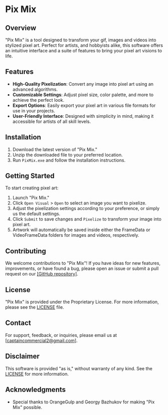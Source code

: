 # Pix Mix

## Overview
"Pix Mix" is a tool designed to transform your gif, images and videos into stylized pixel art. Perfect for artists, and hobbyists alike, this software offers an intuitive interface and a suite of features to bring your pixel art visions to life.

## Features
- **High-Quality Pixelization**: Convert any image into pixel art using an advanced algorithms.
- **Customizable Settings**: Adjust pixel size, color palette, and more to achieve the perfect look.
- **Export Options**: Easily export your pixel art in various file formats for use in your projects.
- **User-Friendly Interface**: Designed with simplicity in mind, making it accessible for artists of all skill levels.

## Installation
1. Download the latest version of "Pix Mix."
2. Unzip the downloaded file to your preferred location.
3. Run `PixMix.exe` and follow the installation instructions.

## Getting Started
To start creating pixel art:
1. Launch "Pix Mix."
2. Click `Open Visual` > `Open` to select an image you want to pixelize.
3. Adjust the pixelization settings according to your preference, or simply us the default settings.
4. Click `Submit` to save changes and `Pixelize` to transform your image into pixel art.
5. Artwork will automatically be saved inside either the FrameData or VideoFrameData folders for images and videos, respectively.

## Contributing
We welcome contributions to "Pix Mix"! If you have ideas for new features, improvements, or have found a bug, please open an issue or submit a pull request on our [\[GitHub repository\]](https://github.com/WaterTheBoy/Pix-Mix.git).

## License
"Pix Mix" is provided under the Proprietary License. For more information, please see the [LICENSE](LICENSE.txt) file.

## Contact
For support, feedback, or inquiries, please email us at [captaincommercial2@gmail.com].

## Disclaimer
This software is provided "as is," without warranty of any kind. See the [LICENSE](LICENSE.txt) for more information.

## Acknowledgments
- Special thanks to OrangeGulp and Georgy Bazhukov for making "Pix Mix" possible.
